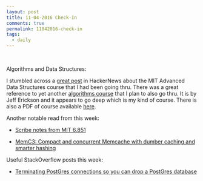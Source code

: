 ```yaml
---
layout: post
title: 11-04-2016 Check-In
comments: true
permalink: 11042016-check-in
tags:
  - daily
---
```


&nbsp;

Algorithms and Data Structures:

I stumbled across a [great post](https://news.ycombinator.com/item?id=12871234) in HackerNews about the 
MIT Advanced Data Structures course that I had been going thru.  There was a great reference to yet another 
[algorithms course](http://jeffe.cs.illinois.edu/teaching/algorithms/) that I plan to also go thru.  It is by 
Jeff Erickson and it appears to go deep which is my kind of course.  There is also a PDF of course available 
[here](http://jeffe.cs.illinois.edu/teaching/algorithms/everything.pdf).

Another notable read from this week:

  * [Scribe notes from MIT 6.851](http://courses.csail.mit.edu/6.851/spring14/scribe/2012scribes.pdf)

  * [MemC3: Compact and concurrent Memcache with dumber caching and smarter hashing](https://blog.acolyer.org/2016/11/02/memc3-compact-and-concurrent-memcache-with-dumber-caching-and-smarter-hashing/)

Useful StackOverflow posts this week:

  * [Terminating PostGres connections so you can drop a PostGres database](http://stackoverflow.com/questions/5408156/how-to-drop-a-postgresql-database-if-there-are-active-connections-to-it)